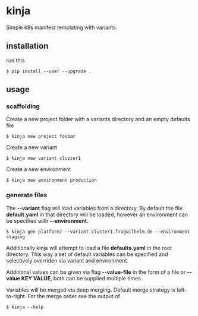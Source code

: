 # kinja

Simple k8s manifest templating with variants.

## installation

run this

```
$ pip install --user --upgrade .
```

## usage

### scaffolding

Create a new project folder with a variants directory and an empty defaults file

```
$ kinja new project foobar
```

Create a new variant

```
$ kinja new variant cluster1
```

Create a new environment

```
$ kinja new environment production
```

### generate files

The **--variant** flag will load variables from a directory. By default the file **default.yaml** in that directory will be
loaded, however an environment can be specified with **--environment**.

```
$ kinja gen platform/ --variant cluster1.fragwilhelm.de --environment staging
```

Additionally kinja will attempt to load a file **defaults.yaml** in the root directory. This way a set of default
variables can be specified and selectively overriden via variant and environment.

Additional values can be given via flag **--value-file** in the form of a file or **--value KEY VALUE**, both can be
supplied multiple times.

Variables will be merged via deep merging. Default merge strategy is left-to-right. For the merge order see the output of

```
$ kinja --help
```
